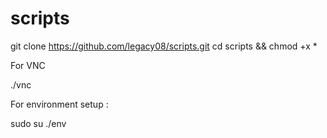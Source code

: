 # scripts
git clone https://github.com/legacy08/scripts.git 
cd scripts && chmod +x *

For VNC

./vnc

For environment setup :

sudo su
./env


